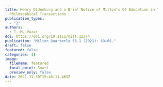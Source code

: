 ```yaml
---
title: Henry Oldenburg and a Brief Notice of Milton’s Of Education in the
  Philosophical Transactions
publication_types:
  - "2"
authors:
  - T. M. Vozar
doi: https://doi.org/10.1111/milt.12374
publication: "Milton Quarterly 55.1 (2021): 63–66."
draft: false
featured: false
categories: []
image:
  filename: featured
  focal_point: Smart
  preview_only: false
date: 2021-11-30T15:48:11.463Z
---
```

